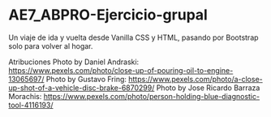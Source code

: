 # AE7_ABPRO-Ejercicio-grupal
Un viaje de ida y vuelta desde Vanilla CSS y HTML, pasando por Bootstrap solo para volver al hogar.

Atribuciones
    Photo by Daniel Andraski: https://www.pexels.com/photo/close-up-of-pouring-oil-to-engine-13065697/
    Photo by Gustavo Fring: https://www.pexels.com/photo/a-close-up-shot-of-a-vehicle-disc-brake-6870299/
    Photo by Jose Ricardo Barraza Morachis: https://www.pexels.com/photo/person-holding-blue-diagnostic-tool-4116193/

